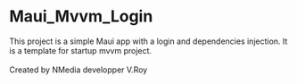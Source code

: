 # Maui_Mvvm_Login
This project is a simple Maui app with a login and dependencies injection.
It is a template for startup mvvm project.<br/><br/>
Created by NMedia developper V.Roy
